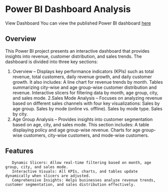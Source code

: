 # Power BI Dashboard Analysis

View Dashboard
You can view the published Power BI dashboard [here](https://app.powerbi.com/groups/me/reports/8e777c1f-31e4-4274-a8be-af5829545972/2bac7f12540074343389?experience=power-bi)

## Overview
This Power BI project presents an interactive dashboard that provides insights into revenue, customer distribution, and sales trends. The dashboard is divided into three key sections:
  1. Overview – Displays key performance indicators (KPIs) such as total revenue, total customers, daily revenue growth, and daily customer growth. It also includes:
      A line chart for revenue trends by month.
      Tables summarizing city-wise and age group-wise customer distribution and revenue.
      Interactive slicers for filtering data by month, age group, city, and sales mode.
  2.Sales Mode Analysis – Focuses on analyzing revenue based on different sales channels with four key visualizations:
      Sales by age group.
      Sales by mode (online vs. offline).
      Sales by mode type.
      Sales by city.
  3. Age Group Analysis – Provides insights into customer segmentation based on age, city, and sales mode. This section includes:
      A table displaying policy and age group-wise revenue.
      Charts for age group-wise customers, city-wise customers, and mode-wise customers.
## Features
       Dynamic Slicers: Allow real-time filtering based on month, age group, city, and sales mode.
       Interactive Visuals: All KPIs, charts, and tables update dynamically when slicers are adjusted.
       Comprehensive Insights: Helps businesses analyze revenue trends, customer segmentation, and sales distribution effectively.

